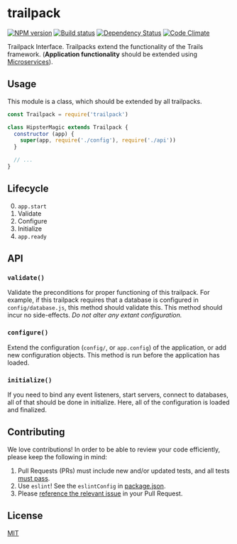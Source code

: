 # trailpack

[![NPM version][npm-image]][npm-url]
[![Build status][ci-image]][ci-url]
[![Dependency Status][daviddm-image]][daviddm-url]
[![Code Climate][codeclimate-image]][codeclimate-url]

Trailpack Interface. Trailpacks extend the functionality of the Trails
framework. (**Application functionality** should be extended using
[Microservices](https://github.com/trailsjs/trailpack-microservices)).

## Usage
This module is a class, which should be extended by all trailpacks.

```js
const Trailpack = require('trailpack')

class HipsterMagic extends Trailpack {
  constructor (app) {
    super(app, require('./config'), require('./api'))
  }

  // ...
}
```

## Lifecycle

0. `app.start`
1. Validate
2. Configure
3. Initialize
4. `app.ready`

## API

### `validate()`
Validate the preconditions for proper functioning of this trailpack. For
example, if this trailpack requires that a database is configured in
`config/database.js`, this method should validate this. This method should incur
no side-effects. *Do not alter any extant configuration.*

### `configure()`
Extend the configuration (`config/`, or `app.config`) of the application, or
add new configuration objects. This method is run before the application
has loaded.

### `initialize()`
If you need to bind any event listeners, start servers, connect to databases,
all of that should be done in initialize. Here, all of the configuration is
loaded and finalized.

## Contributing
We love contributions! In order to be able to review your code efficiently,
please keep the following in mind:
1. Pull Requests (PRs) must include new and/or updated tests, and all tests [must pass](https://travis-ci.org/trailsjs/trailpack).
2. Use `eslint`! See the `eslintConfig` in [package.json](https://github.com/trailsjs/trailpack/blob/master/package.json).
3. Please [reference the relevant issue](https://github.com/blog/1506-closing-issues-via-pull-requests) in your Pull Request.

## License
[MIT](https://github.com/trailsjs/trailpack/blob/master/LICENSE)

[npm-image]: https://img.shields.io/npm/v/trailpack.svg?style=flat-square
[npm-url]: https://npmjs.org/package/trailpack
[ci-image]: https://img.shields.io/travis/trailsjs/trailpack/master.svg?style=flat-square
[ci-url]: https://travis-ci.org/trailsjs/trailpack
[daviddm-image]: http://img.shields.io/david/trailsjs/trailpack.svg?style=flat-square
[daviddm-url]: https://david-dm.org/trailsjs/trailpack
[codeclimate-image]: https://img.shields.io/codeclimate/github/trailsjs/trailpack.svg?style=flat-square
[codeclimate-url]: https://codeclimate.com/github/trailsjs/trailpack
